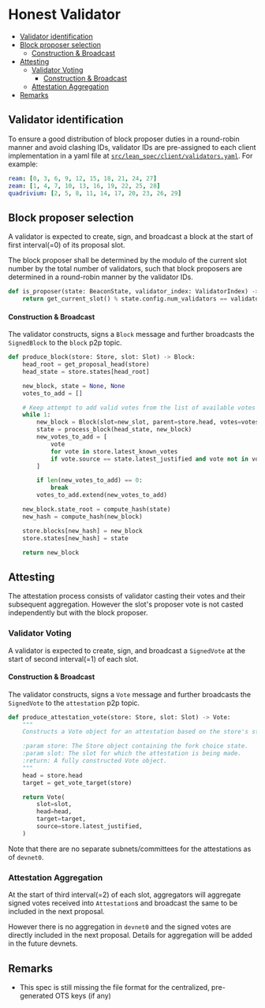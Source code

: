 # Honest Validator

<!-- mdformat-toc start --slug=github --no-anchors --maxlevel=6 --minlevel=2 -->

- [Validator identification](#validator-identification)
- [Block proposer selection](#block-proposer-selection)
  - [Construction & Broadcast](#construction--broadcast)
- [Attesting](#attesting)
  - [Validator Voting](#validator-voting)
    - [Construction & Broadcast](#construction--broadcast-1)
  - [Attestation Aggregation](#attestation-aggregation)
- [Remarks](#remarks)

<!-- mdformat-toc end -->

## Validator identification

To ensure a good distribution of block proposer duties in a round-robin manner
and avoid clashing IDs, validator IDs are pre-assigned to each client
implementation in a yaml file at
[`src/lean_spec/client/validators.yaml`](../../src/lean_spec/client/validators.yaml).
For example:

```yaml
ream: [0, 3, 6, 9, 12, 15, 18, 21, 24, 27]
zeam: [1, 4, 7, 10, 13, 16, 19, 22, 25, 28]
quadrivium: [2, 5, 8, 11, 14, 17, 20, 23, 26, 29]
```

## Block proposer selection

A validator is expected to create, sign, and broadcast a block at the start of first interval(=0) of its proposal slot.

The block proposer shall be determined by the modulo of the current slot number
by the total number of validators, such that block proposers are determined in
a round-robin manner by the validator IDs.

```py
def is_proposer(state: BeaconState, validator_index: ValidatorIndex) -> bool:
    return get_current_slot() % state.config.num_validators == validator_index
```

#### Construction & Broadcast

The validator constructs, signs a `Block` message and further broadcasts the `SignedBlock` to the `block` p2p topic.

```python
def produce_block(store: Store, slot: Slot) -> Block:
    head_root = get_proposal_head(store)
    head_state = store.states[head_root]

    new_block, state = None, None
    votes_to_add = []

    # Keep attempt to add valid votes from the list of available votes
    while 1:
        new_block = Block(slot=new_slot, parent=store.head, votes=votes_to_add)
        state = process_block(head_state, new_block)
        new_votes_to_add = [
            vote
            for vote in store.latest_known_votes
            if vote.source == state.latest_justified and vote not in votes_to_add
        ]

        if len(new_votes_to_add) == 0:
            break
        votes_to_add.extend(new_votes_to_add)

    new_block.state_root = compute_hash(state)
    new_hash = compute_hash(new_block)

    store.blocks[new_hash] = new_block
    store.states[new_hash] = state

    return new_block
```

## Attesting

The attestation process consists of validator casting their votes and their subsequent aggregation. However the slot's proposer vote is not casted independently but with the block proposer.

### Validator Voting

A validator is expected to create, sign, and broadcast a `SignedVote` at the start of second interval(=1) of each slot.

#### Construction & Broadcast

The validator constructs, signs a `Vote` message and further broadcasts the `SignedVote` to the `attestation` p2p topic.

```python
def produce_attestation_vote(store: Store, slot: Slot) -> Vote:
    """
    Constructs a Vote object for an attestation based on the store's state.

    :param store: The Store object containing the fork choice state.
    :param slot: The slot for which the attestation is being made.
    :return: A fully constructed Vote object.
    """
    head = store.head
    target = get_vote_target(store)

    return Vote(
        slot=slot,
        head=head,
        target=target,
        source=store.latest_justified,
    )
```

Note that there are no separate subnets/committees for the attestations as of `devnet0`.

### Attestation Aggregation

At the start of third interval(=2) of each slot, aggregators will aggregate signed votes received into `Attestation`s and broadcast the same to be included in the next proposal.

However there is no aggregation in `devnet0` and the signed votes are directly included in the next proposal. Details for aggregation will be added in the future devnets.

## Remarks

- This spec is still missing the file format for the centralized, pre-generated
  OTS keys (if any)
